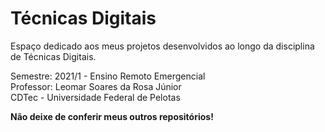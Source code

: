 # Técnicas Digitais

Espaço dedicado aos meus projetos desenvolvidos ao longo da disciplina de Técnicas Digitais.

Semestre: 2021/1 - Ensino Remoto Emergencial</br>
Professor: Leomar Soares da Rosa Júnior</br>
CDTec - Universidade Federal de Pelotas

<b>Não deixe de conferir meus outros repositórios!</b>
